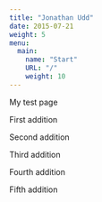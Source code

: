```yaml
---
title: "Jonathan Udd"
date: 2015-07-21
weight: 5
menu:
  main:
    name: "Start"
    URL: "/"
    weight: 10
---
```


My test page


First addition

Second addition

Third addition

Fourth addition

Fifth addition
